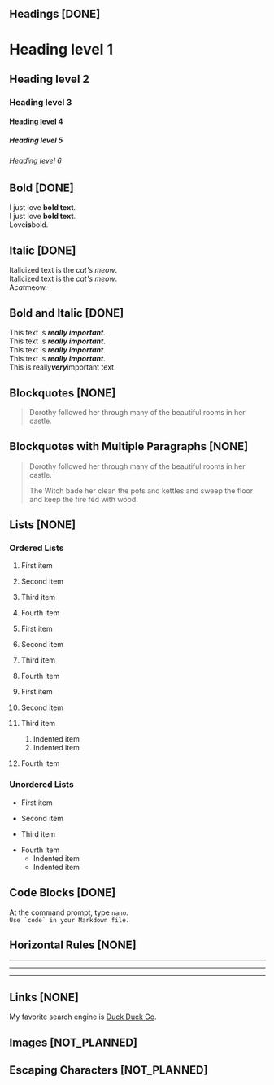 <!-- https://www.markdownguide.org/basic-syntax/ -->
## Headings [DONE]

# Heading level 1
## Heading level 2
### Heading level 3
#### Heading level 4
##### Heading level 5
###### Heading level 6


## Bold [DONE]

I just love **bold text**.  
I just love __bold text__.  
Love**is**bold.  


## Italic [DONE]

Italicized text is the *cat's meow*.  
Italicized text is the _cat's meow_.  
A*cat*meow.  


## Bold and Italic [DONE]

This text is ***really important***.  
This text is ___really important___.  
This text is __*really important*__.  
This text is **_really important_**.  
This is really***very***important text.  


## Blockquotes [NONE]

> Dorothy followed her through many of the beautiful rooms in her castle.


## Blockquotes with Multiple Paragraphs [NONE]
> Dorothy followed her through many of the beautiful rooms in her castle.
>
> The Witch bade her clean the pots and kettles and sweep the floor and keep the fire fed with wood.


## Lists [NONE]

### Ordered Lists

1. First item
2. Second item
3. Third item
4. Fourth item 

1. First item
1. Second item
1. Third item
1. Fourth item 

1. First item
2. Second item
3. Third item
    1. Indented item
    2. Indented item
4. Fourth item 

### Unordered Lists

- First item
* Second item
+ Third item
- Fourth item 
  - Indented item
  - Indented item


## Code Blocks [DONE]

At the command prompt, type `nano`.  
``Use `code` in your Markdown file.``  

## Horizontal Rules [NONE]

***
---
_________________


## Links [NONE]

My favorite search engine is [Duck Duck Go](https://duckduckgo.com).  


## Images [NOT_PLANNED]


## Escaping Characters [NOT_PLANNED]
